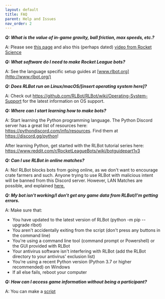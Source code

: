 ```yaml
---
layout: default
title: FAQ
parent: Help and Issues
nav_order: 2
---
```



**_Q: What is the value of in-game gravity, ball friction, max speeds, etc.?_**

A: Please see [this page](https://github.com/RLBot/RLBot/wiki/Useful-Game-Values) and also this (perhaps dated) [video from Rocket Science](https://www.youtube.com/watch?v=9uh8-nBlufM)


**_Q: What software do I need to make Rocket League bots?_**

A: See the language specific setup guides at [www.rlbot.org](http://www.rlbot.org/)


**_Q: Does RLBot run on Linux/macOS/[insert operating system here]?_**

A: Check out https://github.com/RLBot/RLBot/wiki/Operating-System-Support for the latest information on OS support.


**_Q: Where can I start learning how to make bots?_**

A: Start learning the Python programming language. The Python Discord server has a great list of resources here: https://pythondiscord.com/info/resources. Find them at https://discord.gg/python!

After learning Python, get started with the RLBot tutorial series here: https://www.reddit.com/r/RocketLeagueBots/wiki/botguidepart1v3


**_Q: Can I use RLBot in online matches?_**

A: No! RLBot blocks bots from going online, as we don't want to encourage crate farmers and such. Anyone trying to use RLBot with malicious intent will be banned from this Discord server. However, LAN Matches are possible, and explained [here.](https://github.com/RLBot/RLBot/wiki/LAN-Setup)


**_Q: My bot isn't working/I don't get any game data from RLBot/I'm getting errors._**

A:
Make sure that:
- You have updated to the latest version of RLBot (python -m pip --upgrade rlbot)
- You aren't accidentally exiting from the script (don't press any buttons in the command line)
- You're using a command line tool (command prompt or Powershell) or the GUI provided with RLBot
- Your antivirus software isn't interfering with RLBot (add the RLBot directory to your antivirus' exclusion list)
- You're using a recent Python version (Python 3.7 or higher recommended) on Windows
- If all else fails, reboot your computer

**_Q: How can I access game information without being a participant?_**

A: You can make a [script](https://github.com/RLBot/RLBot/wiki/Scripts)
